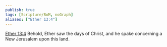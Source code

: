 ```yaml
---
publish: true
tags: [Scripture/BoM, noGraph]
aliases: ["Ether 13:4"]
---
```

[Ether 13:4](https://churchofjesuschrist.org/study/scriptures/bofm/ether/13?lang=eng&id=p4#p4) Behold, Ether saw the days of Christ, and he spake concerning a New Jerusalem upon this land.
